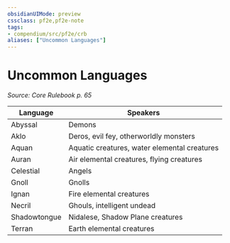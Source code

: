 ```yaml
---
obsidianUIMode: preview
cssclass: pf2e,pf2e-note
tags:
- compendium/src/pf2e/crb
aliases: ["Uncommon Languages"]
---
```

# Uncommon Languages  
*Source: Core Rulebook p. 65*  

| Language | Speakers |
|----------|----------|
| Abyssal | Demons |
| Aklo | Deros, evil fey, otherworldly monsters |
| Aquan | Aquatic creatures, water elemental creatures |
| Auran | Air elemental creatures, flying creatures |
| Celestial | Angels |
| Gnoll | Gnolls |
| Ignan | Fire elemental creatures |
| Necril | Ghouls, intelligent undead |
| Shadowtongue | Nidalese, Shadow Plane creatures |
| Terran | Earth elemental creatures |
